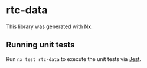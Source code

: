 # rtc-data

This library was generated with [Nx](https://nx.dev).

## Running unit tests

Run `nx test rtc-data` to execute the unit tests via [Jest](https://jestjs.io).
